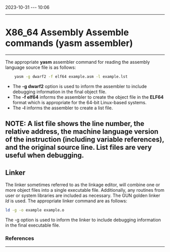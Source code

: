 2023-10-31  ---  10:06

___
# X86_64 Assembly Assemble commands (yasm assembler)
---
The appropriate **yasm** assembler command for reading the assembly language source file is as follows:
```sh
	yasm -g dwarf2 -f elf64 example.asm -l example.lst
```
 - The **-g dwarf2** option is used to inform the assembler to include debugging information in the final object file.
 - The **-f elf64** informs the assembler to create the object file in the **ELF64** format which is appropriate for the 64-bit Linux-based systems.
 - The **-l** informs the assembler to create a list file.

NOTE:
A list file shows the line number, the relative address, the machine language version of the instruction (including variable references), and the original source line. List files are very useful when debugging.
---

## Linker
The linker sometimes referred to as the linkage editor, will combine one or more object files into a single executable file. Additionally, any routines from user or system libraries are included as necessary. The GUN golden linker *ld* is used. The appropriate linker command are as follows:
```sh
ld -g -o example example.o
```
The -g option is used to inform the linker to include debugging information in the final executable file.
### References

---